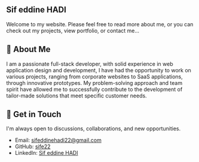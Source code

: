 ## Sif eddine HADI
Welcome to my website. Please feel free to read more about me, or you can check out my projects, view portfolio, or contact me...

## 🚀 About Me
I am a passionate full-stack developer, with solid experience in web application design and development, I have had the opportunity to work on various projects, ranging from corporate websites to SaaS applications, through innovative prototypes. My problem-solving approach and team spirit have allowed me to successfully contribute to the development of tailor-made solutions that meet specific customer needs.

## 🎯 Get in Touch

I'm always open to discussions, collaborations, and new opportunities.

- Email: [sifeddinehadi22@gmail.com](mailto:sifeddinehadi22@gmail.com)
- GitHub: [sife22](https://github.com/sife22)
- LinkedIn: [Sif eddine HADI](https://www.linkedin.com/in/sif-eddine-hadi-361037233/)